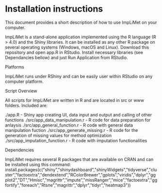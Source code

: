 
# Installation instructions 


This document provides a short description of how to use ImpLiMet on your computer.

ImpLiMet is a stand-alone application implemented using the R language (R > 4.0) and the Shiny libraries. It can be installed as any other R package on several operating systems (Windows, macOS and Linux). Download this repository and open app.R in RStudio. Install necessary libraries (see Dependancies bellow) and  just Run Application from RStudio. 

Platforms

ImpLiMet runs under RShiny and can be easily user within RStudio on any computer platform.

Script Overview

All scripts for ImpLiMet are written in R and are located in src or www folders. Included are:

./app.R - Shiny app creating UI, data input and output and calling of other functions
./src/app_data_manipulation.r - R code for data preparation for anlaysis
./src/app_general_function.r - R code with general data manipulation fuction
./src/app_generate_missing.r - R code for the generation of missing values for method optimization
./src/app_imputation_function.r - R code with imputation functionalities


Dependencies

ImpLiMet requires several R packages that are available on CRAN and can be installed using this command:
install.packages(c("shiny","shinydashboard","shinyWidgets","tidyverse","cluster","factoextra","dendextend","RColorBrewer","gplots","viridis","dplyr","ggplot2","DT","Hmisc","magrittr","impute","missRanger","mice","factoextra","ggfortify","foreach","Rtsne","magrittr","dplyr","tidyr","heatmap3"))




